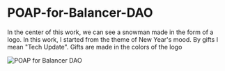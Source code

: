 # POAP-for-Balancer-DAO
In the center of this work, we can see a snowman made in the form of a logo. In this work, I started from the theme of New Year's mood. By gifts I mean "Tech Update". 
Gifts are made in the colors of the logo

![POAP for Balancer DAO](https://user-images.githubusercontent.com/58570032/142703752-5fdf05f8-1a35-4f21-8fc6-cdbddbbda3b8.png)
